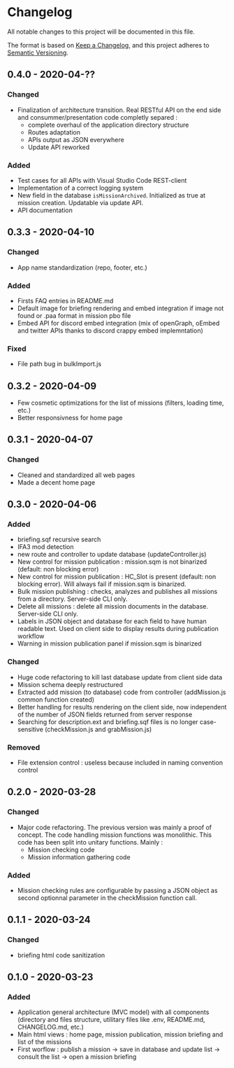 # Changelog

All notable changes to this project will be documented in this file.

The format is based on [Keep a Changelog](https://keepachangelog.com/en/1.0.0/),
and this project adheres to [Semantic Versioning](https://semver.org/spec/v2.0.0.html).

## 0.4.0 - 2020-04-??

### Changed

* Finalization of architecture transition. Real RESTful API on the end side and consummer/presentation code completly separed :
  * complete overhaul of the application directory structure
  * Routes adaptation
  * APIs output as JSON everywhere
  * Update API reworked

### Added

* Test cases for all APIs with Visual Studio Code REST-client
* Implementation of a correct logging system
* New field in the database ```isMissionArchived```. Initialized as true at mission creation. Updatable via update API.
* API documentation

## 0.3.3 - 2020-04-10

### Changed

* App name standardization (repo, footer, etc.)

### Added

* Firsts FAQ entries in README.md
* Default image for briefing rendering and embed integration if image not found or .paa format in mission pbo file
* Embed API for discord embed integration (mix of openGraph, oEmbed and twitter APIs thanks to discord crappy embed implemntation)

### Fixed

* File path bug in bulkImport.js

## 0.3.2 - 2020-04-09

* Few cosmetic optimizations for the list of missions (filters, loading time, etc.)
* Better responsivness for home page

## 0.3.1 - 2020-04-07

### Changed

* Cleaned and standardized all web pages
* Made a decent home page

## 0.3.0 - 2020-04-06

### Added

* briefing.sqf recursive search
* IFA3 mod detection
* new route and controller to update database (updateController.js)
* New control for mission publication : mission.sqm is not binarized (default: non blocking error)
* New control for mission publication : HC_Slot is present (default: non blocking error). Will always fail if mission.sqm is binarized.
* Bulk mission publishing : checks, analyzes and publishes all missions from a directory. Server-side CLI only.
* Delete all missions : delete all mission documents in the database. Server-side CLI only.
* Labels in JSON object and database for each field to have human readable text. Used on client side to display results during publication workflow
* Warning in mission publication panel if mission.sqm is binarized

### Changed

* Huge code refactoring to kill last database update from client side data
* Mission schema deeply restructured
* Extracted add mission (to database) code from controller (addMission.js common function created)
* Better handling for results rendering on the client side, now independent of the number of JSON fields returned from server response
* Searching for description.ext and briefing.sqf files is no longer case-sensitive (checkMission.js and grabMission.js)

### Removed

* File extension control : useless because included in naming convention control

## 0.2.0 - 2020-03-28

### Changed

* Major code refactoring. The previous version was mainly a proof of concept. The code handling mission functions was monolithic. This code has been split into unitary functions. Mainly :
  * Mission checking code
  * Mission information gathering code

### Added

* Mission checking rules are configurable by passing a JSON object as second optionnal parameter in the checkMission function call.

## 0.1.1 - 2020-03-24

### Changed

* briefing html code sanitization

## 0.1.0 - 2020-03-23

### Added

* Application general architecture (MVC model) with all components (directory and files structure, utilitary files like .env, README.md, CHANGELOG.md, etc.)
* Main html views : home page, mission publication, mission briefing and list of the missions
* First worflow : publish a mission -> save in database and update list -> consult the list -> open a mission briefing
